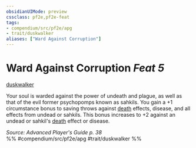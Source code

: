 ```yaml
---
obsidianUIMode: preview
cssclass: pf2e,pf2e-feat
tags:
- compendium/src/pf2e/apg
- trait/duskwalker
aliases: ["Ward Against Corruption"]
---
```

# Ward Against Corruption  *Feat 5*  
[duskwalker](duskwalker-apg.md "Duskwalker Ancestry & Heritage Trait")  


Your soul is warded against the power of undeath and plague, as well as that of the evil former psychopomps known as sahkils. You gain a +1 circumstance bonus to saving throws against [death](death.md "Death Effect Trait") effects, disease, and all effects from undead or sahkils. This bonus increases to +2 against an undead or sahkil's [death](death.md "Death Effect Trait") effect or disease.

*Source: Advanced Player's Guide p. 38*  
%% #compendium/src/pf2e/apg #trait/duskwalker %%